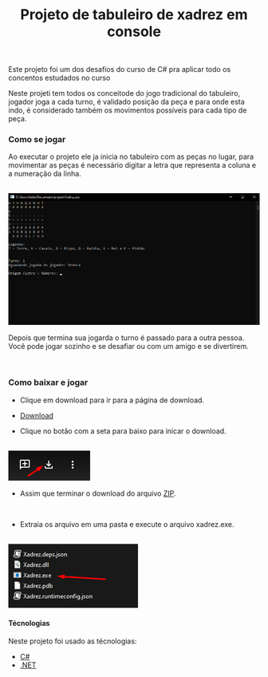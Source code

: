 <h1 align="center">Projeto de tabuleiro de xadrez em console</h1>

</br>

<p>Este projeto foi um dos desafios do curso de C# pra aplicar todo os concentos 
estudados no curso</p>

<p>Neste projeti tem todos os conceitode do jogo tradicional do tabuleiro, jogador 
joga a cada turno, é validado posição da peça e para onde esta indo, é considerado 
também os movimentos possíveis para cada tipo de peça.</p>

<h3> Como se jogar</h3>

<p>Ao executar o projeto ele ja inicia no tabuleiro com as peças no lugar, para 
movimentar as peças é necessário digitar a letra que representa a coluna e a 
numeração da linha.</p>

</br>

<img alt="Readme" title="Readme" src="./img/partida-xadrez.gif">

<p>Depois que termina sua jogarda o turno é passado para a outra pessoa. Você pode jogar sozinho e se desafiar ou com um amigo e se divertirem.</p>

</br>

<h3>Como baixar e jogar</h3>

- Clique em download para ir para a página de download.
 
- [Download](https://drive.google.com/file/d/1--Zqu_LZ97ppR1VAgIq9k5hSvlDZb2vN/view?usp=sharing)


- Clique no botão com a seta para baixo para inicar o download. 
</br></br>

<img src="./img/img1.png"> 

- Assim que terminar o download do arquivo [ZIP](https://www.win-rar.com/download.html?&L=9).
</br>

- Extraia os arquivo em uma pasta e execute o arquivo xadrez.exe.
</br></br>

<img alt="xadrez" title="xadrez" src="./img/xadrez.png">

</br>

<h4>Técnologias</h4>

Neste projeto foi usado as técnologias:
- [C#](https://docs.microsoft.com/pt-br/dotnet/csharp/)
- [.NET](https://docs.microsoft.com/pt-br/dotnet/)
